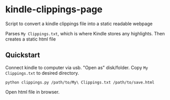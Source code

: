 # kindle-clippings-page
Script to convert a kindle clippings file into a static readable webpage

Parses `My Clippings.txt`, which is where Kindle stores any highlights.
Then creates a static html file


## Quickstart

Connect kindle to computer via usb. "Open as" disk/folder. Copy `My Clippings.txt` to desired directory.

`python clippings.py /path/to/My\ Clippings.txt /path/to/save.html`

Open html file in browser.



